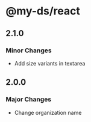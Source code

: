 # @my-ds/react

## 2.1.0

### Minor Changes

- Add size variants in textarea

## 2.0.0

### Major Changes

- Change organization name
